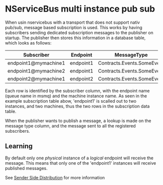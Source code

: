 # NServiceBus multi instance pub sub

When usin nservicebus with a transport that does not support nativ pub/sub, message based subscription is used. This works by having subscribers sending dedicated subscription messages to the publisher on startup. The publisher then stores this information in a database table, which looks as follows: 

| Subscriber             | Endpoint      | MessageType                 | PersistenceVersion     |
| -----------------------| --------------| ----------------------------| -----------------------|
| endpoint1@mymachine1   | endpoint1     | Contracts.Events.SomeEvent  | 1.0.0.4                |
| endpoint1@mymachine2   | endpoint1     | Contracts.Events.SomeEvent  | 1.0.0.4                |
| endpoint2@mymachine1   | endpoint2     | Contracts.Events.SomeEvent  | 1.0.0.4                |


Each row is identified by the subscriber column, with the endpoint name (queue name in msmq) and the machine instance name. As seen in the example subscription table abow, 'endpoint1' is scalled out to two instances, and two machines, thus the two rows in the subscription data table. 

When the publisher wants to publish a message, a lookup is made on the message type column, and the message sent to all the registered subscribers. 

## Learning
By default only one _physical_ instance of a _logical_ endpoint will receive the message. This means that only one of the 'endpoint1' instances will receive published messages.

See [Sender Side Distribution](https://docs.particular.net/transports/msmq/sender-side-distribution) for more information
